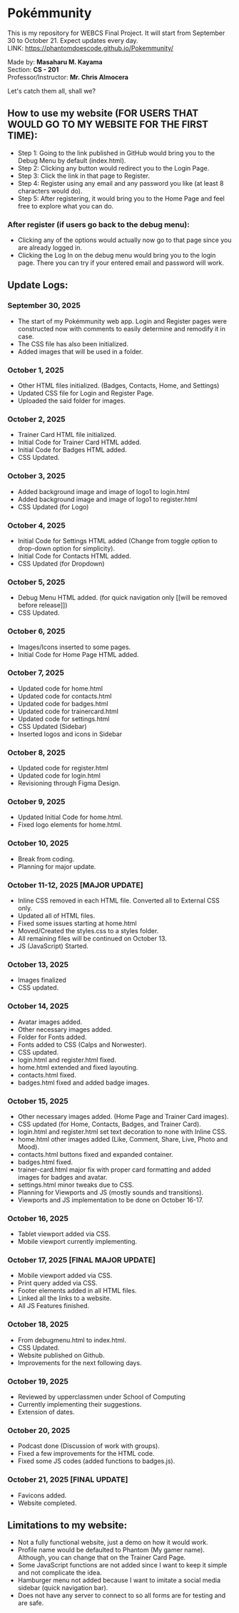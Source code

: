 # Pokémmunity
This is my repository for WEBCS Final Project. It will start from September 30 to October 21. Expect updates every day.<br>
LINK: https://phantomdoescode.github.io/Pokemmunity/

Made by: **Masaharu M. Kayama**<br>
Section: **CS - 201**<br>
Professor/Instructor: **Mr. Chris Almocera**<br>

Let's catch them all, shall we?

## How to use my website (FOR USERS THAT WOULD GO TO MY WEBSITE FOR THE FIRST TIME):
- Step 1: Going to the link published in GitHub would bring you to the Debug Menu by default (index.html).
- Step 2: Clicking any button would redirect you to the Login Page.
- Step 3: Click the link in that page to Register.
- Step 4: Register using any email and any password you like (at least 8 characters would do).
- Step 5: After registering, it would bring you to the Home Page and feel free to explore what you can do.

### After register (if users go back to the debug menu):
- Clicking any of the options would actually now go to that page since you are already logged in.
- Clicking the Log In on the debug menu would bring you to the login page. There you can try if your entered email and password will work.

## Update Logs:

### September 30, 2025
- The start of my Pokémmunity web app. Login and Register pages were constructed now with comments to easily determine and remodify it in case.
- The CSS file has also been initialized.
- Added images that will be used in a folder.

### October 1, 2025
- Other HTML files initialized. (Badges, Contacts, Home, and Settings)
- Updated CSS file for Login and Register Page.
- Uploaded the said folder for images.

### October 2, 2025
- Trainer Card HTML file initialized.
- Initial Code for Trainer Card HTML added.
- Initial Code for Badges HTML added.
- CSS Updated.

### October 3, 2025
- Added background image and image of logo1 to login.html
- Added background image and image of logo1 to register.html
- CSS Updated (for Logo)

### October 4, 2025
- Initial Code for Settings HTML added (Change from toggle option to drop-down option for simplicity).
- Initial Code for Contacts HTML added.
- CSS Updated (for Dropdown)

### October 5, 2025
- Debug Menu HTML added. (for quick navigation only [[will be removed before release]])
- CSS Updated.

### October 6, 2025
- Images/Icons inserted to some pages.
- Initial Code for Home Page HTML added.

### October 7, 2025
- Updated code for home.html
- Updated code for contacts.html
- Updated code for badges.html
- Updated code for trainercard.html
- Updated code for settings.html
- CSS Updated (Sidebar)
- Inserted logos and icons in Sidebar

### October 8, 2025
- Updated code for register.html
- Updated code for login.html
- Revisioning through Figma Design.

### October 9, 2025
- Updated Initial Code for home.html.
- Fixed logo elements for home.html.

### October 10, 2025
- Break from coding.
- Planning for major update.

### October 11-12, 2025 [MAJOR UPDATE]
- Inline CSS removed in each HTML file. Converted all to External CSS only.
- Updated all of HTML files.
- Fixed some issues starting at home.html
- Moved/Created the styles.css to a styles folder.
- All remaining files will be continued on October 13.
- JS (JavaScript) Started.

### October 13, 2025
- Images finalized
- CSS updated.

### October 14, 2025
- Avatar images added.
- Other necessary images added.
- Folder for Fonts added.
- Fonts added to CSS (Calps and Norwester).
- CSS updated.
- login.html and register.html fixed.
- home.html extended and fixed layouting.
- contacts.html fixed.
- badges.html fixed and added badge images.

### October 15, 2025
- Other necessary images added. (Home Page and Trainer Card images).
- CSS updated (for Home, Contacts, Badges, and Trainer Card).
- login.html and register.html set text decoration to none with Inline CSS.
- home.html other images added (Like, Comment, Share, Live, Photo and Mood).
- contacts.html buttons fixed and expanded container.
- badges.html fixed.
- trainer-card.html major fix with proper card formatting and added images for badges and avatar.
- settings.html minor tweaks due to CSS.
- Planning for Viewports and JS (mostly sounds and transitions).
- Viewports and JS implementation to be done on October 16-17.

### October 16, 2025
- Tablet viewport added via CSS.
- Mobile viewport currently implementing.

### October 17, 2025 [FINAL MAJOR UPDATE]
- Mobile viewport added via CSS.
- Print query added via CSS.
- Footer elements added in all HTML files.
- Linked all the links to a website.
- All JS Features finished.

### October 18, 2025
- From debugmenu.html to index.html.
- CSS Updated.
- Website published on Github.
- Improvements for the next following days.

### October 19, 2025
- Reviewed by upperclassmen under School of Computing
- Currently implementing their suggestions.
- Extension of dates.

### October 20, 2025
- Podcast done (Discussion of work with groups).
- Fixed a few improvements for the HTML code.
- Fixed some JS codes (added functions to badges.js).

### October 21, 2025 [FINAL UPDATE]
- Favicons added.
- Website completed.

## Limitations to my website:
- Not a fully functional website, just a demo on how it would work.
- Profile name would be defaulted to Phantom (My gamer name). Although, you can change that on the Trainer Card Page.
- Some JavaScript functions are not added since I want to keep it simple and not complicate the idea.
- Hamburger menu not added because I want to imitate a social media sidebar (quick navigation bar).
- Does not have any server to connect to so all forms are for testing and are safe.
